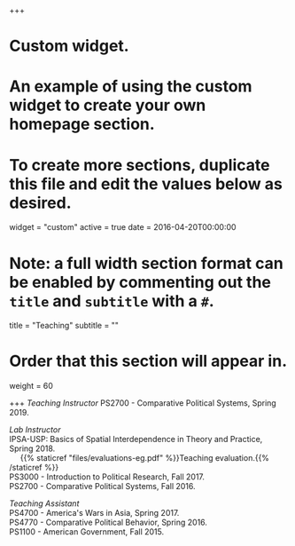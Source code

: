 +++
# Custom widget.
# An example of using the custom widget to create your own homepage section.
# To create more sections, duplicate this file and edit the values below as desired.
widget = "custom"
active = true
date = 2016-04-20T00:00:00

# Note: a full width section format can be enabled by commenting out the `title` and `subtitle` with a `#`.
title = "Teaching"
subtitle = ""

# Order that this section will appear in.
weight = 60

+++
*Teaching Instructor*
PS2700 - Comparative Political Systems, Spring 2019.

*Lab Instructor*  
IPSA-USP: Basics of Spatial Interdependence in Theory and Practice, Spring 2018.  
&nbsp;&nbsp;&nbsp;&nbsp;&nbsp;{{% staticref "files/evaluations-eg.pdf" %}}Teaching evaluation.{{% /staticref %}}  
PS3000 - Introduction to Political Research, Fall 2017.  
PS2700 - Comparative Political Systems, Fall 2016.  

*Teaching Assistant*  
PS4700 - America's Wars in Asia, Spring 2017.  
PS4770 - Comparative Political Behavior, Spring 2016.  
PS1100 - American Government, Fall 2015.  
